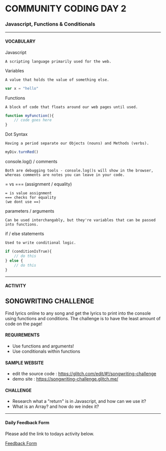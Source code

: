 # COMMUNITY CODING DAY 2
### Javascript, Functions & Conditionals

***

#### VOCABULARY

Javascript
```
A scripting language primarily used for the web.
```

Variables
```
A value that holds the value of something else.
```

```javascript
var x = "hello"
```

Functions
```
A block of code that floats around our web pages until used.
```

```javascript
function myFunction(){
	// code goes here
}
```

Dot Syntax
```
Having a period separate our Objects (nouns) and Methods (verbs).
```

```javascript
myDiv.turnRed()
``` 

console.log() / comments
```
Both are debugging tools - console.log()s will show in the browser, whereas comments are notes you can leave in your code.
```

= vs === (assignment / equality)
```
= is value assignment
=== checks for equality
(we dont use ==)
```

parameters / arguments
```
Can be used interchangably, but they're variables that can be passed into functions.
```

if / else statements
```
Used to write conditional logic.
```

```javascript
if (conditionIsTrue){
	// do this
} else {
	// do this
}
``` 


***


#### ACTIVITY

## SONGWRITING CHALLENGE
Find lyrics online to any song and get the lyrics to print into the console using functions and conditions. The challenge is to have the least amount of code on the page!

#### REQUIREMENTS
- Use functions and arguments!
- Use conditionals within functions

#### SAMPLE WEBSITE
- edit the source code : https://glitch.com/edit/#!/songwriting-challenge
- demo site : https://songwriting-challenge.glitch.me/

#### CHALLENGE
- Research what a "return" is in Javascript, and how can we use it?
- What is an Array? and how do we index it?


***


#### Daily Feedback Form
Please add the link to todays activity below. 

[Feedback Form](https://docs.google.com/forms/d/e/1FAIpQLSfRpKr7MUh3Nw3T8MxQsQbpDjdpXJOg_oT5OzkEb6kPUEng-Q/viewform?c=0&w=1)